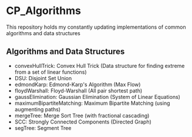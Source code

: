# CP_Algorithms

This repository holds my constantly updating implementations of common algorithms and data structures

## Algorithms and Data Structures

- convexHullTrick: Convex Hull Trick (Data structure for finding extreme from a set of linear functions)
- DSU: Disjoint Set Union
- edmondKarp: Edmond-Karp's Algorithm (Max Flow)
- floydWarshall: Floyd-Warshall (All pair shortest path)
- gaussElimination: Gaussian Elimination (System of Linear Equations)
- maximumBipartiteMatching: Maximum Bipartite Matching (using augmenting paths)
- mergeTree: Merge Sort Tree (with fractional cascading)
- SCC: Strongly Connected Components (Directed Graph)
- segTree: Segment Tree